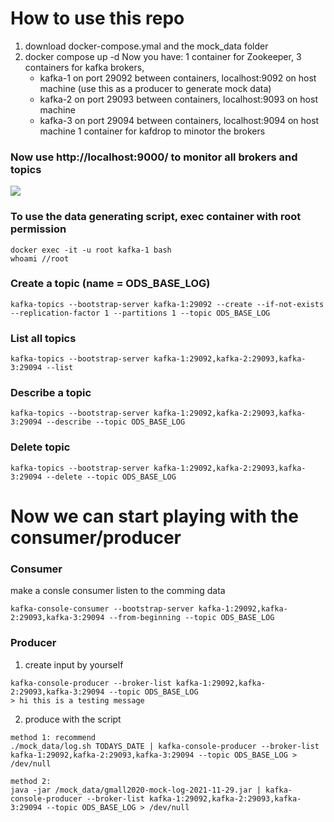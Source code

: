 # How to use this repo
1. download docker-compose.ymal and the mock_data folder
2. docker compose up -d
Now you have:
1 container for Zookeeper, 
3 containers for kafka brokers, 
    - kafka-1 on port 29092 between containers, localhost:9092 on host machine (use this as a producer to generate mock data)
    - kafka-2 on port 29093 between containers, localhost:9093 on host machine
    - kafka-3 on port 29094 between containers, localhost:9094 on host machine
1 container for kafdrop to minotor the brokers

### Now use http://localhost:9000/ to monitor all brokers and topics
![](2023-02-22-20-00-55.png)

### To use the data generating script, exec container with root permission
```
docker exec -it -u root kafka-1 bash
whoami //root
```


### Create a topic (name = ODS_BASE_LOG)
```
kafka-topics --bootstrap-server kafka-1:29092 --create --if-not-exists --replication-factor 1 --partitions 1 --topic ODS_BASE_LOG
```
### List all topics
```
kafka-topics --bootstrap-server kafka-1:29092,kafka-2:29093,kafka-3:29094 --list
```

### Describe a topic
```
kafka-topics --bootstrap-server kafka-1:29092,kafka-2:29093,kafka-3:29094 --describe --topic ODS_BASE_LOG
```

### Delete topic
```
kafka-topics --bootstrap-server kafka-1:29092,kafka-2:29093,kafka-3:29094 --delete --topic ODS_BASE_LOG
```

# Now we can start playing with the consumer/producer

### Consumer

make a consle consumer listen to the comming data
```
kafka-console-consumer --bootstrap-server kafka-1:29092,kafka-2:29093,kafka-3:29094 --from-beginning --topic ODS_BASE_LOG
```

### Producer

1. create input by yourself
```
kafka-console-producer --broker-list kafka-1:29092,kafka-2:29093,kafka-3:29094 --topic ODS_BASE_LOG
> hi this is a testing message
```
2. produce with the script
```
method 1: recommend
./mock_data/log.sh TODAYS_DATE | kafka-console-producer --broker-list kafka-1:29092,kafka-2:29093,kafka-3:29094 --topic ODS_BASE_LOG > /dev/null

method 2:
java -jar /mock_data/gmall2020-mock-log-2021-11-29.jar | kafka-console-producer --broker-list kafka-1:29092,kafka-2:29093,kafka-3:29094 --topic ODS_BASE_LOG > /dev/null
```